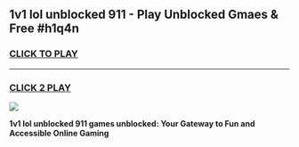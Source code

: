 
## 1v1 lol unblocked 911 - Play Unblocked Gmaes & Free #h1q4n
<h3>
<a href="https://news.freeplayer.one?title=1v1_lol_unblocked_911&ref=24F">CLICK TO PLAY</a></h3>
<hr>

<h3>
<a href="https://news.freeplayer.one?title=1v1_lol_unblocked_911&ref=24F">CLICK 2 PLAY</a>
  
</h3>

<a href="https://news.freeplayer.one?title=1v1_lol_unblocked_911&ref=24F/"><img src="https://clearcache.store/games.png"></a>


**1v1 lol unblocked 911 games unblocked: Your Gateway to Fun and Accessible Online Gaming**
